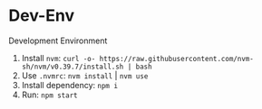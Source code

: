 # Dev-Env

Development Environment
1. Install `nvm`: `curl -o- https://raw.githubusercontent.com/nvm-sh/nvm/v0.39.7/install.sh | bash`
2. Use `.nvmrc`: `nvm install` | `nvm use`
3. Install dependency: `npm i`
4. Run: `npm start`
